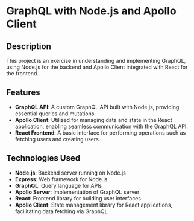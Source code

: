 # GraphQL with Node.js and Apollo Client

## Description

This project is an exercise in understanding and implementing GraphQL, using Node.js for the backend and Apollo Client integrated with React for the frontend. 

## Features

- **GraphQL API**: A custom GraphQL API built with Node.js, providing essential queries and mutations.
- **Apollo Client**: Utilized for managing data and state in the React application, enabling seamless communication with the GraphQL API.
- **React Frontend**: A basic interface for performing operations such as fetching users and creating users.

## Technologies Used

- **Node.js**: Backend server running on Node.js
- **Express**: Web framework for Node.js
- **GraphQL**: Query language for APIs
- **Apollo Server**: Implementation of GraphQL server
- **React**: Frontend library for building user interfaces
- **Apollo Client**: State management library for React applications, facilitating data fetching via GraphQL
